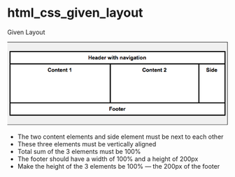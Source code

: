 # html_css_given_layout

Given Layout

![alt text](https://raw.githubusercontent.com/alejandromdz/html_css_given_layout/master/layout.png "Given Layout")

* The two content elements and side element must be next to each other
* These three elements must be vertically aligned
* Total sum of the 3 elements must be 100%
* The footer should have a width of 100% and a height of 200px
* Make the height of the 3 elements be 100% — the 200px of the footer
